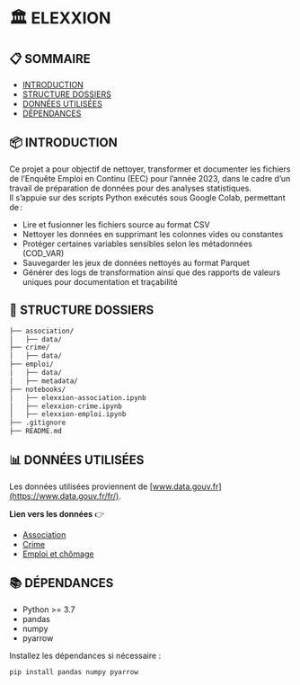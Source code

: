 # 🏛️ ELEXXION

## 📋 SOMMAIRE

- [INTRODUCTION](#-introduction)  
- [STRUCTURE DOSSIERS](#-structure-dossiers)  
- [DONNÉES UTILISÉES](#-données-utilisées)  
- [DÉPENDANCES](#-dépendances)  

## 📦 INTRODUCTION

Ce projet a pour objectif de nettoyer, transformer et documenter les fichiers de l’Enquête Emploi en Continu (EEC) pour l’année 2023, dans le cadre d’un travail de préparation de données pour des analyses statistiques.  
Il s’appuie sur des scripts Python exécutés sous Google Colab, permettant de :  

- Lire et fusionner les fichiers source au format CSV
- Nettoyer les données en supprimant les colonnes vides ou constantes
- Protéger certaines variables sensibles selon les métadonnées (COD_VAR)
- Sauvegarder les jeux de données nettoyés au format Parquet
- Générer des logs de transformation ainsi que des rapports de valeurs uniques pour documentation et traçabilité

## 📂 STRUCTURE DOSSIERS

```bash
├── association/
│   ├── data/
├── crime/
│   ├── data/
├── emploi/
│   ├── data/
│   ├── metadata/
├── notebooks/
│   ├── elexxion-association.ipynb
│   ├── elexxion-crime.ipynb
│   ├── elexxion-emploi.ipynb
├── .gitignore
├── README.md
```

## 📊 DONNÉES UTILISÉES

Les données utilisées proviennent de [www.data.gouv.fr](https://www.data.gouv.fr/fr/).  

**Lien vers les données** 👉  

- [Association](https://www.data.gouv.fr/fr/datasets/repertoire-national-des-associations/)  
- [Crime](https://www.data.gouv.fr/fr/datasets/bases-statistiques-communale-departementale-et-regionale-de-la-delinquance-enregistree-par-la-police-et-la-gendarmerie-nationales/)  
- [Emploi et chômage](https://www.data.gouv.fr/fr/datasets/activite-emploi-et-chomage-enquete-emploi-en-continu/)  

## 📚 DÉPENDANCES

- Python >= 3.7
- pandas
- numpy
- pyarrow

Installez les dépendances si nécessaire :

```bash
pip install pandas numpy pyarrow
```
